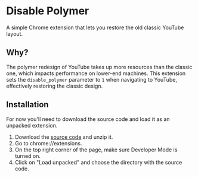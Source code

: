 # Disable Polymer

A simple Chrome extension that lets you restore the old classic YouTube layout.

## Why?

The polymer redesign of YouTube takes up more resources than the classic one, which impacts performance on lower-end machines. This extension sets the `disable_polymer` parameter to `1` when navigating to YouTube, effectively restoring the classic design.

## Installation

For now you'll need to download the source code and load it as an unpacked extension.
1. Download the [source code](https://github.com/unnameduser95/disable-polymer/archive/master.zip) and unzip it.
2. Go to chrome://extensions.
3. On the top right corner of the page, make sure Developer Mode is turned on.
4. Click on "Load unpacked" and choose the directory with the source code.